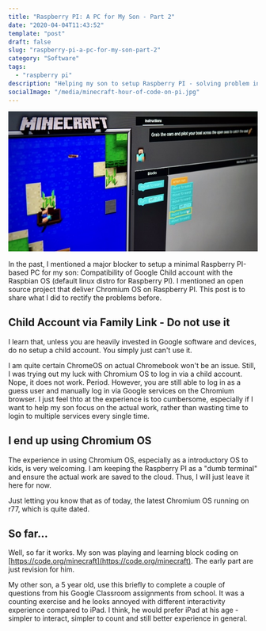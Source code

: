 ```yaml
---
title: "Raspberry PI: A PC for My Son - Part 2"
date: "2020-04-04T11:43:52"
template: "post"
draft: false
slug: "raspberry-pi-a-pc-for-my-son-part-2"
category: "Software"
tags:
  - "raspberry pi"
description: "Helping my son to setup Raspberry PI - solving problem in previous part on family link."
socialImage: "/media/minecraft-hour-of-code-on-pi.jpg"
---
```


![Minecraft Hour of Code on Raspberry PI](/media/minecraft-hour-of-code-on-pi.jpg)

In the past, I mentioned a major blocker to setup a minimal Raspberry PI-based PC for my son: Compatibility of
Google Child account with the Raspbian OS (default linux distro for Raspberry PI). I mentioned an open source project
that deliver Chromium OS on Raspberry PI. This post is to share what I did to rectify the problems before. 

## Child Account via Family Link - Do not use it

I learn that, unless you are heavily invested in Google software and devices, do no setup a child account. You simply
just can't use it.

I am quite certain ChromeOS on actual Chromebook won't be an issue. Still, I was trying out my luck with Chromium OS
to log in via a child account. Nope, it does not work. Period. However, you are still able to log in as a guess user
and manually log in via Google services on the Chromium browser. I just feel thto at the experience is too cumbersome,
especially if I want to help my son focus on the actual work, rather than wasting time to login to multiple services
every single time.  

## I end up using Chromium OS

The experience in using Chromium OS, especially as a introductory OS to kids, is very welcoming. I am keeping the 
Raspberry PI as a "dumb terminal" and ensure the actual work are saved to the cloud. Thus, I will just leave it here for
now.

Just letting you know that as of today, the latest Chromium OS running on r77, which is quite dated.  

## So far...

Well, so far it works. My son was playing and learning block coding on [https://code.org/minecraft](https://code.org/minecraft).
The early part are just revision for him.

My other son, a 5 year old, use this briefly to complete a couple of questions from his Google Classroom assignments
from school. It was a counting exercise and he looks annoyed with different interactivity experience compared to iPad.
I think, he would prefer iPad at his age - simpler to interact, simpler to count and still better experience in general. 
